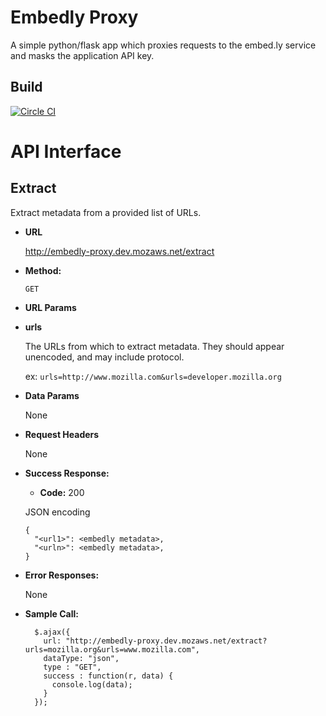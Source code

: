 # Embedly Proxy

A simple python/flask app which proxies requests to the embed.ly service and masks the 
application API key.

## Build
[![Circle CI](https://circleci.com/gh/mozilla/embedly-proxy/tree/master.svg?style=svg)](https://circleci.com/gh/mozilla/embedly-proxy/tree/master)

# API Interface

Extract
----
  Extract metadata from a provided list of URLs.

* **URL**

  http://embedly-proxy.dev.mozaws.net/extract

* **Method:**

  `GET`

*  **URL Params**


  * **urls**

    The URLs from which to extract metadata.
    They should appear unencoded, and may include protocol.

    ex: `urls=http://www.mozilla.com&urls=developer.mozilla.org`

* **Data Params**

  None

* **Request Headers**

  None

* **Success Response:**

  * **Code:** 200

  JSON encoding

      {
        "<url1>": <embedly metadata>,
        "<urln>": <embedly metadata>,
      }

* **Error Responses:**

  None

* **Sample Call:**

        $.ajax({
          url: "http://embedly-proxy.dev.mozaws.net/extract?urls=mozilla.org&urls=www.mozilla.com",
          dataType: "json",
          type : "GET",
          success : function(r, data) {
            console.log(data);
          }
        });
